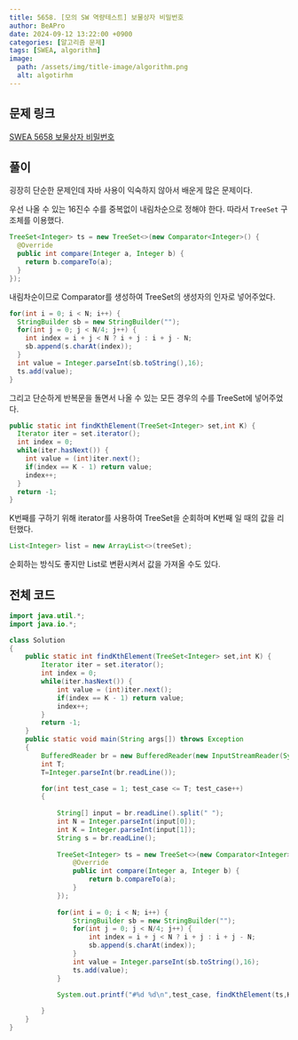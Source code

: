 ```yaml
---
title: 5658. [모의 SW 역량테스트] 보물상자 비밀번호
author: BeAPro
date: 2024-09-12 13:22:00 +0900
categories: [알고리즘 문제]
tags: [SWEA, algorithm]
image:
  path: /assets/img/title-image/algorithm.png
  alt: algotirhm
---
```

## **문제 링크**
[SWEA 5658 보물상자 비밀번호](https://swexpertacademy.com/main/code/problem/problemDetail.do?contestProbId=AWXRUN9KfZ8DFAUo)

## **풀이**

굉장히 단순한 문제인데 자바 사용이 익숙하지 않아서 배운게 많은 문제이다.

우선 나올 수 있는 16진수 수를 중복없이 내림차순으로 정해야 한다. 따라서 `TreeSet` 구조체를 이용했다.

```java
TreeSet<Integer> ts = new TreeSet<>(new Comparator<Integer>() {
  @Override
  public int compare(Integer a, Integer b) {
    return b.compareTo(a);
  }
});
```
내림차순이므로 Comparator를 생성하여 TreeSet의 생성자의 인자로 넣어주었다.

```java
for(int i = 0; i < N; i++) {
  StringBuilder sb = new StringBuilder("");
  for(int j = 0; j < N/4; j++) {
    int index = i + j < N ? i + j : i + j - N;
    sb.append(s.charAt(index));
  }
  int value = Integer.parseInt(sb.toString(),16);
  ts.add(value);
}
```
그리고 단순하게 반복문을 돌면서 나올 수 있는 모든 경우의 수를 TreeSet에 넣어주었다.

```java
public static int findKthElement(TreeSet<Integer> set,int K) {
  Iterator iter = set.iterator();
  int index = 0;
  while(iter.hasNext()) {
    int value = (int)iter.next();
    if(index == K - 1) return value;
    index++;
  }
  return -1;
}
```
K번째를 구하기 위해 iterator를 사용하여 TreeSet을 순회하며 K번째 일 때의 값을 리턴했다.

```java
List<Integer> list = new ArrayList<>(treeSet);
```
순회하는 방식도 좋지만 List로 변환시켜서 값을 가져올 수도 있다.

## **전체 코드**
```java
import java.util.*;
import java.io.*;

class Solution
{
	public static int findKthElement(TreeSet<Integer> set,int K) {
		Iterator iter = set.iterator();
		int index = 0;
		while(iter.hasNext()) {
			int value = (int)iter.next();
			if(index == K - 1) return value;
			index++;
		}
		return -1;
	}
	public static void main(String args[]) throws Exception
	{
	    BufferedReader br = new BufferedReader(new InputStreamReader(System.in));
		int T;
		T=Integer.parseInt(br.readLine());

		for(int test_case = 1; test_case <= T; test_case++)
		{
			
			String[] input = br.readLine().split(" ");
			int N = Integer.parseInt(input[0]);
			int K = Integer.parseInt(input[1]);
			String s = br.readLine();
			
			TreeSet<Integer> ts = new TreeSet<>(new Comparator<Integer>() {
				@Override
				public int compare(Integer a, Integer b) {
					return b.compareTo(a);
				}
			});
			
			for(int i = 0; i < N; i++) {
				StringBuilder sb = new StringBuilder("");
				for(int j = 0; j < N/4; j++) {
					int index = i + j < N ? i + j : i + j - N;
					sb.append(s.charAt(index));
				}
				int value = Integer.parseInt(sb.toString(),16);
				ts.add(value);
			}
			
			System.out.printf("#%d %d\n",test_case, findKthElement(ts,K));

		}
	}
}
```
